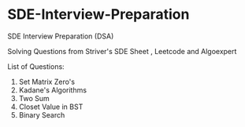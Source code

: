 # SDE-Interview-Preparation
SDE Interview Preparation (DSA)

Solving Questions from Striver's SDE Sheet , Leetcode and Algoexpert

List of Questions:

1. Set Matrix Zero's
2. Kadane's Algorithms
3. Two Sum
4. Closet Value in BST
5. Binary Search
